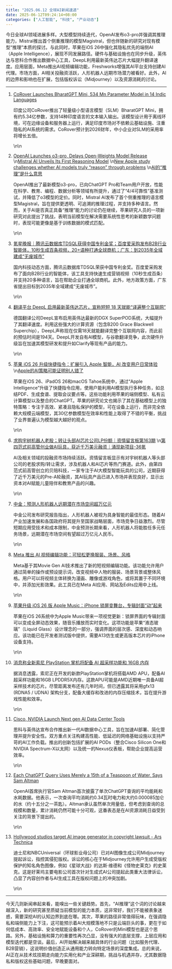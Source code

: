 ```yaml
---
title: "2025.06.12 全球AI新闻速递"
date: 2025-06-12T09:24:14+08:00
categories: ["人工智能", "科技", "产业动态"]
---
```

今日全球AI领域进展多样。大型模型持续迭代，OpenAI发布o3-pro并强调其推理能力，Mistral推出首个侧重推理的模型Magistral，但也伴随新的研究对现有模型“推理”本质的探讨。与此同时，苹果在iOS 26中强化其隐私优先的端侧AI（Apple Intelligence），展现不同发展路径。硬件与基础设施也在同步升级，英伟达与思科合作推出数据中心工具，DeepL利用最新英伟达芯片大幅提升翻译速度。应用层面，Meta推出AI视频编辑功能，Freshworks增强其AI平台支持创建AI代理。市场方面，AI相关投融资活跃，人形机器人远期市场潜力被看好。此外，AI的边界和影响也在扩展，包括版权诉讼（Midjourney）以及资源消耗的讨论。

---

1.  [CoRover Launches BharatGPT Mini, 534 Mn Parameter Model in 14 Indic Languages](https://analyticsindiamag.com/ai-news-updates/corover-launches-bharatgpt-mini-534-mn-parameter-model-in-14-indic-languages/)

    印度公司CoRover推出了轻量级小型语言模型（SLM）BharatGPT Mini，拥有约5.34亿参数，支持14种印度语言的文本输入输出。该模型设计用于离线环境，可在边缘设备和服务器上运行，满足印度市场对不依赖云基础设施、注重隐私的AI系统的需求。CoRover预计到2026财年，中小企业对SLM的采用率将增长五倍。

    \n\n
2.  [OpenAI Launches o3-pro, Delays Open-Weights Model Release](https://analyticsindiamag.com/ai-news-updates/openai-launches-o3-pro-delays-open-weights-model-release/) \n[Mistral AI Unveils Its First Reasoning Model](https://analyticsindiamag.com/ai-news-updates/mistral-ai-unveils-its-first-reasoning-model/) \n[New Apple study challenges whether AI models truly “reason” through problems](https://arstechnica.com/ai/2025/06/new-apple-study-challenges-whether-ai-models-truly-reason-through-problems/) \n[AI的“推理”是什么意思](https://arstechnica.com/ai/2025/06/with-the-launch-of-o3-pro-lets-talk-about-what-ai-reasoning-actually-does/)

    OpenAI推出了最新模型o3-pro，已向ChatGPT Pro和Team用户开放，性能在科学、教育、编程、数据分析等领域有所提升，通过了“4/4可靠性”基准测试，并降低了o3模型的定价。同时，Mistral AI发布了首个侧重推理的语言模型Magistral，旨在提供更透明、可追溯的推理过程，并支持多种语言。然而，关于AI是否真正具备“推理”能力的讨论仍在继续，苹果研究人员的一项新研究对此提出了挑战，表明当前模型在解决需要系统性思考的新颖数学问题时，表现可能更像是基于训练数据的模式匹配。

    \n\n
3.  [氪星晚报｜腾讯云数据库TDSQL获得中国专利金奖；百度爱采购发布B2B行业智能体，10秒生成百条视频，20+语种打通全球商机；广东：到2035年全域建成“无废城市”](https://36kr.com/p/3331868999067905?f=rss)

    国内科技动态方面，腾讯云数据库TDSQL荣获中国专利金奖。百度爱采购发布了面向B2B行业的智能体，该工具支持快速生成营销视频（10秒生成百条）并支持20多种语言，旨在帮助企业打通全球商机。此外，地方政策方面，广东省提出目标到2035年全域建成“无废城市”。

    \n\n
4.  [翻译平台 DeepL 启用最新英伟达芯片，宣称短短 18 天就能“译遍整个互联网”](https://www.ithome.com/0/860/197.htm)

    德国翻译公司DeepL宣布启用英伟达最新的DGX SuperPOD系统，大幅提升了其翻译速度。利用这些强大的计算资源（包含B200 Grace Blackwell Superchip），DeepL声称现在仅需18天就能翻译完整个互联网内容，而此前的预估时间是194天。DeepL开发自有AI模型，与谷歌翻译竞争，此次硬件升级旨在加速其模型研发和提升如Clarify等现有产品的能力。

    \n\n
5.  [苹果 iOS 26 升级快捷指令：扩展引入 Apple 智能，AI 改变用户日常体验](https://www.ithome.com/0/860/180.htm) \n[Apple的AI策略可能证明别人错了](https://analyticsindiamag.com/ai-features/apples-ai-strategy-could-prove-others-wrong/)

    苹果在iOS 26、iPadOS 26和macOS Tahoe系统中，通过“Apple Intelligence”升级了快捷指令应用，使用户能利用AI模型执行多种任务，如总结PDF、生成食谱、提取会议要点等。这些功能利用苹果的端侧模型、私有云计算模型以及整合的ChatGPT。苹果的研究论文也揭示了其在基础模型上的独特策略：专注于高效、紧凑且隐私保护的模型，可在设备上运行，而非完全依赖大规模云端模型，其30亿参数模型在效率和性能上取得了不错的平衡，挑战了业界普遍认为模型越大越好的观点。

    \n\n
6.  [求购宇树机器人老股；转让头部AI芯片公司LP份额｜资情留言板第163期](https://36kr.com/p/3331679673625092?f=rss) \n[第四范式前高管创业做AI玩具，获近千万美元融资｜涌现新项目-36氪](https://36kr.com/p/3331529648843266?f=rss)

    AI及相关领域的投融资市场持续活跃。资情留言板显示有对宇树机器人等头部公司的老股求购/转让需求，涉及机器人和AI芯片等热门赛道。此外，由第四范式前高管创立的贝陪科技，一家专注于AI大模型智能玩具的公司，近期获得了近千万美元的Pre-A轮融资，其AI玩具产品已进入市场并表现良好，显示出资本对AI赋能儿童陪伴和教育产品的兴趣。

    \n\n
7.  [中金：预测人形机器人远期潜在市场空间超万亿元](https://36kr.com/newsflashes/3332767014808073?f=rss)

    中金公司发布研究报告指出，人形机器人被视为具身智能的最佳形态。随着AI产业加速发展和各国政府将其提升至国家战略层面，市场竞争日益激烈。尽管短期应用受技术和成本限制，中金预测长期来看，人形机器人将能胜任多元任务场景，远期潜在市场空间有望超过万亿元人民币。

    \n\n
8.  [Meta 推出 AI 视频编辑功能：可轻松更换服装、场景、风格](https://www.ithome.com/0/860/199.htm)

    Meta基于其Movie Gen AI技术推出了新的短视频编辑功能。该功能允许用户通过简单的操作或预设提示词，改变视频中人物的服装、场景背景或整体风格。用户可以将视频主体转换为漫画、雕像或游戏角色，或将其置于不同环境中，并添加光影效果。此工具已在Meta AI应用、网站及Edits应用中上线。

    \n\n
9.  [苹果升级 iOS 26 版 Apple Music：iPhone 锁屏变舞台，专辑封面“动”起来](https://www.ithome.com/0/860/198.htm)

    苹果在iOS 26系统中为Apple Music带来一项视觉更新：锁屏界面的专辑封面可以变成全屏动态效果，随音乐播放而实时变化。这项功能是苹果“液态玻璃”（Liquid Glass）设计理念的一部分，强调界面的层次感、深度和动态响应。该功能已在开发者测试版中提供，需要A13仿生或更高版本芯片的iPhone设备支持。

    \n\n
10. [消息称全新索尼 PlayStation 掌机将配备 AI 超采样功能和 16GB 内存](https://www.ithome.com/0/860/173.htm)

    据消息透露，索尼正在开发的新款PlayStation掌机将搭载AMD APU，配备AI超采样功能和16GB LPDDR5X内存。这款APU可能是AMD近期唯一具备AI超采样技术的芯片。尽管距离发布还有几年时间，但已透露其将采用gfx13 (RDNA5 / UDNA) 架构分支，配备大缓存和改进的内存压缩技术，旨在提升游戏性能和效率。

    \n\n
11. [Cisco, NVIDIA Launch Next gen AI Data Center Tools](https://analyticsindiamag.com/ai-news-updates/cisco-nvidia-launch-next-gen-ai-data-center-tools/)

    思科与英伟达宣布合作推出新一代AI数据中心工具，旨在加速AI部署、简化管理并提升安全性。双方重点关注构建高性能、低延迟的网络基础设施以支持严苛的AI工作负载。推出的创新包括扩展的AI PODs（整合Cisco Silicon One和NVIDIA Spectrum-X以太网）以及统一的Nexus仪表板，帮助企业提高运营效率。

    \n\n
12. [Each ChatGPT Query Uses Merely a 15th of a Teaspoon of Water, Says Sam Altman](https://analyticsindiamag.com/ai-news-updates/each-ChatGPT-query-uses-merely-a-15th-of-a-teaspoon-of-water-says-sam-altman/)

    OpenAI首席执行官Sam Altman首次披露了单次ChatGPT查询的平均能耗和水耗数据。他表示，一次查询平均消耗约0.34瓦时电力和大约0.000085加仑的水（约十五分之一茶匙）。Altman承认虽然单次用量低，但考虑到查询的总规模和数量，累计消耗仍然可能十分可观，这番表态是在AI资源消耗日益受到关注的背景下提出的。

    \n\n
13. [Hollywood studios target AI image generator in copyright lawsuit - Ars Technica](https://arstechnica.com/ai/2025/06/in-landmark-suit-disney-and-universal-sue-midjourney-for-ai-character-theft/)

    迪士尼和NBCUniversal（环球影业母公司）已对AI图像生成公司Midjourney提起诉讼，指控其侵犯版权。诉讼的核心在于Midjourney允许用户生成受版权保护的知名角色图像，例如《星球大战》的达斯·维德和《怪物史莱克》的史莱克。这是好莱坞主要电影公司首次针对生成式AI公司提起此类重大法律诉讼，凸显了内容创作者与AI生成工具在版权问题上的冲突加剧。

    \n\n

---

今天几则新闻串起来看，能嗅出一些关键趋势。首先，“AI推理”这个词的讨论越来越深入，新的研究甚至质疑当前模型的能力本质，这非常好，我们不能被表象迷惑，需要深挖AI的认知边界到底在哪。其次，苹果的路径非常值得玩味，在强调隐私和端侧能力上下注，这可能预示着AI大规模落地不只是云端巨头的事，更在于如何低成本、高效率、安全地赋能设备和个人，CoRover的Mini模型也是这个思路。另外，基础设施和算力的重要性再次凸显，没有强大的底层支撑，上层应用和模型迭代都是空谈。最后，AI开始解决越来越具体的行业问题（比如服务代理、B2B营销），这说明价值创造正从通用能力转向特定场景的深度集成。总的来说，AI正在从技术炫技期走向能力实用化和产业深耕期，挑战与机遇并存，尤其数据隐私和版权这些基础问题，早晚要面对。